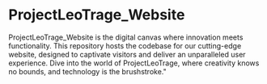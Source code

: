 # ProjectLeoTrage_Website
ProjectLeoTrage_Website is the digital canvas where innovation meets functionality. This repository hosts the codebase for our cutting-edge website, designed to captivate visitors and deliver an unparalleled user experience. Dive into the world of ProjectLeoTrage, where creativity knows no bounds, and technology is the brushstroke."
